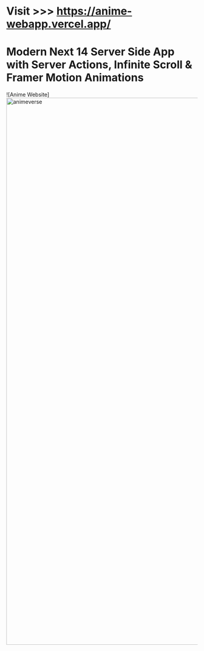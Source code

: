 # Visit >>>  https://anime-webapp.vercel.app/

# Modern Next 14 Server Side App with Server Actions, Infinite Scroll & Framer Motion Animations

![Anime Website] <img width="1440" alt="animeverse" src="https://github.com/AdarshGzz/Anime-Webapp/assets/106335949/cdb447d0-9ebf-4221-bcbb-7d724b9fba58">
